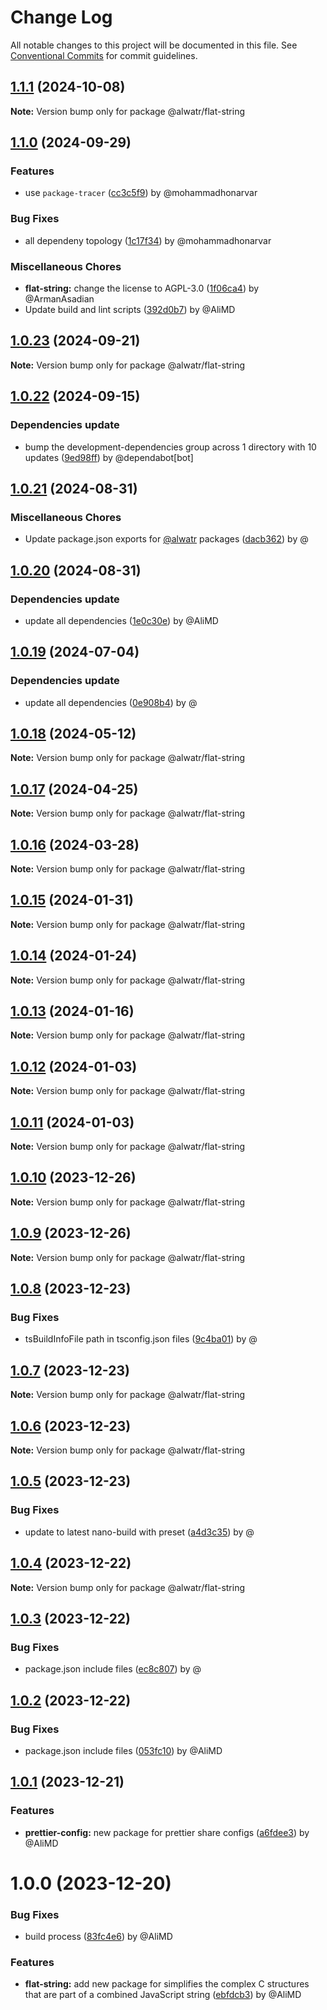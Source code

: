 # Change Log

All notable changes to this project will be documented in this file.
See [Conventional Commits](https://conventionalcommits.org) for commit guidelines.

## [1.1.1](https://github.com/Alwatr/nanolib/compare/@alwatr/flat-string@1.1.0...@alwatr/flat-string@1.1.1) (2024-10-08)

**Note:** Version bump only for package @alwatr/flat-string

## [1.1.0](https://github.com/Alwatr/nanolib/compare/@alwatr/flat-string@1.0.23...@alwatr/flat-string@1.1.0) (2024-09-29)

### Features

* use `package-tracer` ([cc3c5f9](https://github.com/Alwatr/nanolib/commit/cc3c5f9c1a3d03f0d81b46835665f16a0426fd0d)) by @mohammadhonarvar

### Bug Fixes

* all dependeny topology ([1c17f34](https://github.com/Alwatr/nanolib/commit/1c17f349adf3e98e2a80ab2da4f0f81028dc9c5f)) by @mohammadhonarvar

### Miscellaneous Chores

* **flat-string:** change the license to AGPL-3.0 ([1f06ca4](https://github.com/Alwatr/nanolib/commit/1f06ca4edc93381ccbe4c8e04ef2f23a4218a2b6)) by @ArmanAsadian
* Update build and lint scripts ([392d0b7](https://github.com/Alwatr/nanolib/commit/392d0b71f446bce336b0256119a80f07aff794ba)) by @AliMD

## [1.0.23](https://github.com/Alwatr/nanolib/compare/@alwatr/flat-string@1.0.22...@alwatr/flat-string@1.0.23) (2024-09-21)

**Note:** Version bump only for package @alwatr/flat-string

## [1.0.22](https://github.com/Alwatr/nanolib/compare/@alwatr/flat-string@1.0.21...@alwatr/flat-string@1.0.22) (2024-09-15)

### Dependencies update

* bump the development-dependencies group across 1 directory with 10 updates ([9ed98ff](https://github.com/Alwatr/nanolib/commit/9ed98ffd0668d5a36e255c82edab3af53bffda8f)) by @dependabot[bot]

## [1.0.21](https://github.com/Alwatr/nanolib/compare/@alwatr/flat-string@1.0.20...@alwatr/flat-string@1.0.21) (2024-08-31)

### Miscellaneous Chores

* Update package.json exports for [@alwatr](https://github.com/alwatr) packages ([dacb362](https://github.com/Alwatr/nanolib/commit/dacb362b145e3c51b4aba00ff643687a3fac11d2)) by @

## [1.0.20](https://github.com/Alwatr/nanolib/compare/@alwatr/flat-string@1.0.19...@alwatr/flat-string@1.0.20) (2024-08-31)

### Dependencies update

* update all dependencies ([1e0c30e](https://github.com/Alwatr/nanolib/commit/1e0c30e6a3a8e19deb5185814e24ab6c08dca573)) by @AliMD

## [1.0.19](https://github.com/Alwatr/nanolib/compare/@alwatr/flat-string@1.0.18...@alwatr/flat-string@1.0.19) (2024-07-04)

### Dependencies update

* update all dependencies ([0e908b4](https://github.com/Alwatr/nanolib/commit/0e908b476a6b976ec2447f864c8cafcbb8a0f099)) by @

## [1.0.18](https://github.com/Alwatr/nanolib/compare/@alwatr/flat-string@1.0.17...@alwatr/flat-string@1.0.18) (2024-05-12)

**Note:** Version bump only for package @alwatr/flat-string

## [1.0.17](https://github.com/Alwatr/nanolib/compare/@alwatr/flat-string@1.0.16...@alwatr/flat-string@1.0.17) (2024-04-25)

**Note:** Version bump only for package @alwatr/flat-string

## [1.0.16](https://github.com/Alwatr/nanolib/compare/@alwatr/flat-string@1.0.15...@alwatr/flat-string@1.0.16) (2024-03-28)

**Note:** Version bump only for package @alwatr/flat-string

## [1.0.15](https://github.com/Alwatr/nanolib/compare/@alwatr/flat-string@1.0.14...@alwatr/flat-string@1.0.15) (2024-01-31)

**Note:** Version bump only for package @alwatr/flat-string

## [1.0.14](https://github.com/Alwatr/nanolib/compare/@alwatr/flat-string@1.0.13...@alwatr/flat-string@1.0.14) (2024-01-24)

**Note:** Version bump only for package @alwatr/flat-string

## [1.0.13](https://github.com/Alwatr/nanolib/compare/@alwatr/flat-string@1.0.12...@alwatr/flat-string@1.0.13) (2024-01-16)

**Note:** Version bump only for package @alwatr/flat-string

## [1.0.12](https://github.com/Alwatr/nanolib/compare/@alwatr/flat-string@1.0.11...@alwatr/flat-string@1.0.12) (2024-01-03)

**Note:** Version bump only for package @alwatr/flat-string

## [1.0.11](https://github.com/Alwatr/nanolib/compare/@alwatr/flat-string@1.0.10...@alwatr/flat-string@1.0.11) (2024-01-03)

**Note:** Version bump only for package @alwatr/flat-string

## [1.0.10](https://github.com/Alwatr/nanolib/compare/@alwatr/flat-string@1.0.9...@alwatr/flat-string@1.0.10) (2023-12-26)

**Note:** Version bump only for package @alwatr/flat-string

## [1.0.9](https://github.com/Alwatr/nanolib/compare/@alwatr/flat-string@1.0.8...@alwatr/flat-string@1.0.9) (2023-12-26)

**Note:** Version bump only for package @alwatr/flat-string

## [1.0.8](https://github.com/Alwatr/nanolib/compare/@alwatr/flat-string@1.0.7...@alwatr/flat-string@1.0.8) (2023-12-23)

### Bug Fixes

- tsBuildInfoFile path in tsconfig.json files ([9c4ba01](https://github.com/Alwatr/nanolib/commit/9c4ba01afdd6657de4e5feef09bb6ee03d9ce053)) by @

## [1.0.7](https://github.com/Alwatr/nanolib/compare/@alwatr/flat-string@1.0.6...@alwatr/flat-string@1.0.7) (2023-12-23)

**Note:** Version bump only for package @alwatr/flat-string

## [1.0.6](https://github.com/Alwatr/nanolib/compare/@alwatr/flat-string@1.0.5...@alwatr/flat-string@1.0.6) (2023-12-23)

**Note:** Version bump only for package @alwatr/flat-string

## [1.0.5](https://github.com/Alwatr/nanolib/compare/@alwatr/flat-string@1.0.4...@alwatr/flat-string@1.0.5) (2023-12-23)

### Bug Fixes

- update to latest nano-build with preset ([a4d3c35](https://github.com/Alwatr/nanolib/commit/a4d3c35f9d86521312bd16dd9853519f4ed2e0b4)) by @

## [1.0.4](https://github.com/Alwatr/nanolib/compare/@alwatr/flat-string@1.0.3...@alwatr/flat-string@1.0.4) (2023-12-22)

**Note:** Version bump only for package @alwatr/flat-string

## [1.0.3](https://github.com/Alwatr/nanolib/compare/@alwatr/flat-string@1.0.2...@alwatr/flat-string@1.0.3) (2023-12-22)

### Bug Fixes

- package.json include files ([ec8c807](https://github.com/Alwatr/nanolib/commit/ec8c8075ea88d669a84037077b01f92f6ea078f1)) by @

## [1.0.2](https://github.com/Alwatr/nanolib/compare/@alwatr/flat-string@1.0.1...@alwatr/flat-string@1.0.2) (2023-12-22)

### Bug Fixes

- package.json include files ([053fc10](https://github.com/Alwatr/nanolib/commit/053fc10b518038647136db9ada2433e27ecb2e63)) by @AliMD

## [1.0.1](https://github.com/Alwatr/nanolib/compare/@alwatr/flat-string@1.0.0...@alwatr/flat-string@1.0.1) (2023-12-21)

### Features

- **prettier-config:** new package for prettier share configs ([a6fdee3](https://github.com/Alwatr/nanolib/commit/a6fdee34591abb1d19e7ea7e431bd6624e2ea6d4)) by @AliMD

# 1.0.0 (2023-12-20)

### Bug Fixes

- build process ([83fc4e6](https://github.com/Alwatr/nanolib/commit/83fc4e609f86c25291e5f89016d6777bf197ffcb)) by @AliMD

### Features

- **flat-string:** add new package for simplifies the complex C structures that are part of a combined JavaScript string ([ebfdcb3](https://github.com/Alwatr/nanolib/commit/ebfdcb368bc111e59d6b920f572d6365eef62144)) by @AliMD
